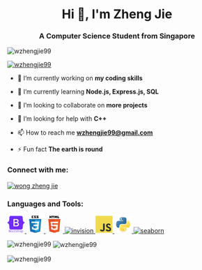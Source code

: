 <!---Github profile generator from https://rahuldkjain.github.io/gh-profile-readme-generator/--->


###

<h1 align="center">Hi 👋, I'm Zheng Jie</h1>
<h3 align="center">A Computer Science Student from Singapore</h3>

<p align="left"> <img src="https://komarev.com/ghpvc/?username=wzhengjie99&label=Profile%20views&color=0e75b6&style=flat" alt="wzhengjie99" /> </p>

<p align="left"> <a href="https://github.com/ryo-ma/github-profile-trophy"><img src="https://github-profile-trophy.vercel.app/?username=wzhengjie99" alt="wzhengjie99" /></a> </p>

- 🔭 I’m currently working on **my coding skills**

- 🌱 I’m currently learning **Node.js, Express.js, SQL**

- 👯 I’m looking to collaborate on **more projects**

- 🤝 I’m looking for help with **C++**

- 📫 How to reach me **wzhengjie99@gmail.com**

- ⚡ Fun fact **The earth is round**

<h3 align="left">Connect with me:</h3>
<p align="left">
<a href="https://linkedin.com/in/wong zheng jie" target="blank"><img align="center" src="https://raw.githubusercontent.com/rahuldkjain/github-profile-readme-generator/master/src/images/icons/Social/linked-in-alt.svg" alt="wong zheng jie" height="30" width="40" /></a>
</p>

<h3 align="left">Languages and Tools:</h3>
<p align="left"> <a href="https://getbootstrap.com" target="_blank" rel="noreferrer"> <img src="https://raw.githubusercontent.com/devicons/devicon/master/icons/bootstrap/bootstrap-plain-wordmark.svg" alt="bootstrap" width="40" height="40"/> </a> <a href="https://www.w3schools.com/css/" target="_blank" rel="noreferrer"> <img src="https://raw.githubusercontent.com/devicons/devicon/master/icons/css3/css3-original-wordmark.svg" alt="css3" width="40" height="40"/> </a> <a href="https://www.w3.org/html/" target="_blank" rel="noreferrer"> <img src="https://raw.githubusercontent.com/devicons/devicon/master/icons/html5/html5-original-wordmark.svg" alt="html5" width="40" height="40"/> </a> <a href="https://www.invisionapp.com/" target="_blank" rel="noreferrer"> <img src="https://www.vectorlogo.zone/logos/invisionapp/invisionapp-icon.svg" alt="invision" width="40" height="40"/> </a> <a href="https://developer.mozilla.org/en-US/docs/Web/JavaScript" target="_blank" rel="noreferrer"> <img src="https://raw.githubusercontent.com/devicons/devicon/master/icons/javascript/javascript-original.svg" alt="javascript" width="40" height="40"/> </a> <a href="https://www.python.org" target="_blank" rel="noreferrer"> <img src="https://raw.githubusercontent.com/devicons/devicon/master/icons/python/python-original.svg" alt="python" width="40" height="40"/> </a> <a href="https://seaborn.pydata.org/" target="_blank" rel="noreferrer"> <img src="https://seaborn.pydata.org/_images/logo-mark-lightbg.svg" alt="seaborn" width="40" height="40"/> </a> </p>

<p><img align="left" src="https://github-readme-stats.vercel.app/api/top-langs?username=wzhengjie99&show_icons=true&locale=en&layout=compact" alt="wzhengjie99" /></p>

<p>&nbsp;<img align="center" src="https://github-readme-stats.vercel.app/api?username=wzhengjie99&show_icons=true&locale=en" alt="wzhengjie99" /></p>

<p><img align="center" src="https://github-readme-streak-stats.herokuapp.com/?user=wzhengjie99&" alt="wzhengjie99" /></p>


<!---
###

<div align="center">
  <img src="https://github-readme-stats.vercel.app/api?username=WZhengJie99&hide_title=false&hide_rank=false&show_icons=true&include_all_commits=true&count_private=true&disable_animations=false&theme=dracula&locale=en&hide_border=false" height="150" alt="stats graph"  />
  <img src="https://github-readme-stats.vercel.app/api/top-langs?username=WZhengJie99&locale=en&hide_title=false&layout=compact&card_width=320&langs_count=5&theme=dracula&hide_border=false" height="150" alt="languages graph"  />
</div>

###
--->



<!---
WZhengJie99/WZhengJie99 is a ✨ special ✨ repository because its `README.md` (this file) appears on your GitHub profile.
You can click the Preview link to take a look at your changes.
--->
